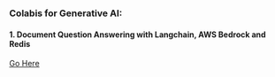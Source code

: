 ### Colabis for Generative AI:
    
#### 1. Document Question Answering with Langchain, AWS Bedrock and Redis 
[Go Here](https://colab.research.google.com/gist/gmflau/4b2b5debbc87c1a107021923b4f691b3/aws-bedrock_langchain_redis.ipynb)


